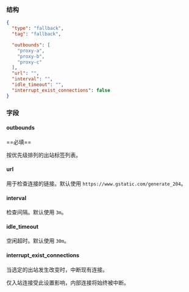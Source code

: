 ### 结构

```json
{
  "type": "fallback",
  "tag": "fallback",

  "outbounds": [
    "proxy-a",
    "proxy-b",
    "proxy-c"
  ],
  "url": "",
  "interval": "",
  "idle_timeout": "",
  "interrupt_exist_connections": false
}
```

### 字段

#### outbounds

==必填==

按优先级排列的出站标签列表。

#### url

用于检查连接的链接。默认使用 `https://www.gstatic.com/generate_204`。

#### interval

检查间隔。默认使用 `3m`。

#### idle_timeout

空闲超时。默认使用 `30m`。

#### interrupt_exist_connections

当选定的出站发生改变时，中断现有连接。

仅入站连接受此设置影响，内部连接将始终被中断。
